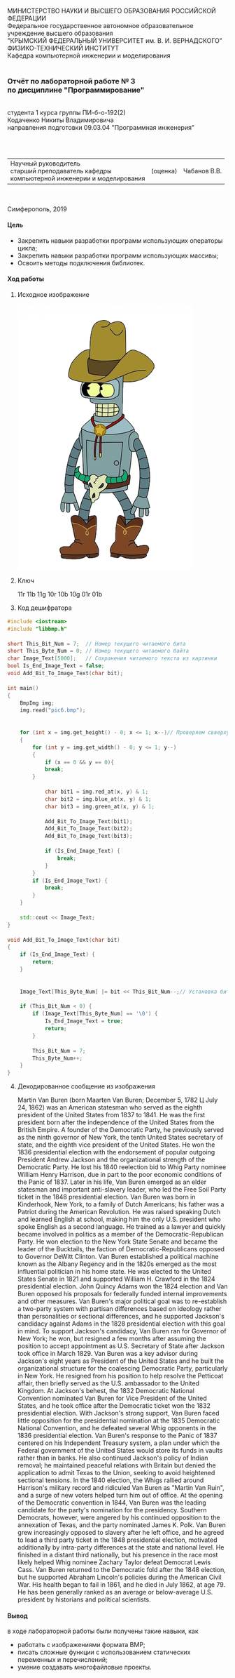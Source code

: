 МИНИСТЕРСТВО НАУКИ  И ВЫСШЕГО ОБРАЗОВАНИЯ РОССИЙСКОЙ ФЕДЕРАЦИИ  
Федеральное государственное автономное образовательное учреждение высшего образования  
"КРЫМСКИЙ ФЕДЕРАЛЬНЫЙ УНИВЕРСИТЕТ им. В. И. ВЕРНАДСКОГО"  
ФИЗИКО-ТЕХНИЧЕСКИЙ ИНСТИТУТ  
Кафедра компьютерной инженерии и моделирования
<br/><br/>
### Отчёт по лабораторной работе № 3<br/> по дисциплине "Программирование"
<br/>
​
студента 1 курса группы ПИ-б-о-192(2)  
<br/>Кодаченко Никиты Владимировича
<br/>направления подготовки 09.03.04 "Программная инженерия"

<br/><br/>
<table>
<tr><td>Научный руководитель<br/> старший преподаватель кафедры<br/> компьютерной инженерии и моделирования</td>
<td>(оценка)</td>
<td>Чабанов В.В.</td>
</tr>
</table>
<br/><br/>
​
Симферополь, 2019

#### Цель

* Закрепить навыки разработки программ использующих операторы цикла;
* Закрепить навыки разработки программ использующих массивы;
* Освоить методы подключения библиотек.

#### Ход работы

1. Исходное изображение

    ![](img/pic6.bmp)
2. Ключ

    11r 11b 11g 10r 10b 10g 01r 01b
3. Код дешифратора

```cpp
#include <iostream>
#include "libbmp.h"

short This_Bit_Num = 7;  // Номер текущего читаемого бита
short This_Byte_Num = 0; // Номер текущего читаемого байта
char Image_Text[5000];   // Сохранения читаемого текста из картинки  
bool Is_End_Image_Text = false;
void Add_Bit_To_Image_Text(char bit);

int main()
{
    BmpImg img;
    img.read("pic6.bmp");


    for (int x = img.get_height() - 0; x <= 1; x--)// Проверяем cвверху вниз и слево направо
    {
        for (int y = img.get_width() - 0; y <= 1; y--)
        {
            if (x == 0 && y == 0){
            break;
        }

            char bit1 = img.red_at(x, y) & 1;
            char bit2 = img.blue_at(x, y) & 1;
            char bit3 = img.green_at(x, y) & 1;

            Add_Bit_To_Image_Text(bit1);
            Add_Bit_To_Image_Text(bit2);
            Add_Bit_To_Image_Text(bit3);

            if (Is_End_Image_Text) {
                break;
            }
        }
        if (Is_End_Image_Text) {
            break;
        }
    }

    std::cout << Image_Text;
}

void Add_Bit_To_Image_Text(char bit)
{
    if (Is_End_Image_Text) {
        return;
    }


    Image_Text[This_Byte_Num] |= bit << This_Bit_Num--;// Установка бита в нужную позицию при помощи сдвига

    if (This_Bit_Num < 0) {
        if (Image_Text[This_Byte_Num] == '\0') {
            Is_End_Image_Text = true;
            return;
        }

        This_Bit_Num = 7;
        This_Byte_Num++;
    }
}
```
4. Декодированное сообщение из изображения

	Martin Van Buren (born Maarten Van Buren; December 5, 1782 Ц July 24, 1862) was an American statesman who served as the eighth president of the United States from 1837 to 1841. He was the first president born after the independence of the United States from the British Empire. A founder of the Democratic Party, he previously served as the ninth governor of New York, the tenth United States secretary of state, and the eighth vice president of the United States. He won the 1836 presidential election with the endorsement of popular outgoing President Andrew Jackson and the organizational strength of the Democratic Party. He lost his 1840 reelection bid to Whig Party nominee William Henry Harrison, due in part to the poor economic conditions of the Panic of 1837. Later in his life, Van Buren emerged as an elder statesman and important anti-slavery leader, who led the Free Soil Party ticket in the 1848 presidential election.
	Van Buren was born in Kinderhook, New York, to a family of Dutch Americans; his father was a Patriot during the American Revolution. He was raised speaking Dutch and learned English at school, making him the only U.S. president who spoke English as a second language. He trained as a lawyer and quickly became involved in politics as a member of the Democratic-Republican Party. He won election to the New York State Senate and became the leader of the Bucktails, the faction of Democratic-Republicans opposed to Governor DeWitt Clinton. Van Buren established a political machine known as the Albany Regency and in the 1820s emerged as the most influential politician in his home state. He was elected to the United States Senate in 1821 and supported William H. Crawford in the 1824 presidential election. John Quincy Adams won the 1824 election and Van Buren opposed his proposals for federally funded internal improvements and other measures. Van Buren's major political goal was to re-establish a two-party system with partisan differences based on ideology rather than personalities or sectional differences, and he supported Jackson's candidacy against Adams in the 1828 presidential election with this goal in mind. To support Jackson's candidacy, Van Buren ran for Governor of New York; he won, but resigned a few months after assuming the position to accept appointment as U.S. Secretary of State after Jackson took office in March 1829.
	Van Buren was a key advisor during Jackson's eight years as President of the United States and he built the organizational structure for the coalescing Democratic Party, particularly in New York. He resigned from his position to help resolve the Petticoat affair, then briefly served as the U.S. ambassador to the United Kingdom. At Jackson's behest, the 1832 Democratic National Convention nominated Van Buren for Vice President of the United States, and he took office after the Democratic ticket won the 1832 presidential election. With Jackson's strong support, Van Buren faced little opposition for the presidential nomination at the 1835 Democratic National Convention, and he defeated several Whig opponents in the 1836 presidential election. Van Buren's response to the Panic of 1837 centered on his Independent Treasury system, a plan under which the Federal government of the United States would store its funds in vaults rather than in banks. He also continued Jackson's policy of Indian removal; he maintained peaceful relations with Britain but denied the application to admit Texas to the Union, seeking to avoid heightened sectional tensions. In the 1840 election, the Whigs rallied around Harrison's military record and ridiculed Van Buren as "Martin Van Ruin", and a surge of new voters helped turn him out of office.
	At the opening of the Democratic convention in 1844, Van Buren was the leading candidate for the party's nomination for the presidency. Southern Democrats, however, were angered by his continued opposition to the annexation of Texas, and the party nominated James K. Polk. Van Buren grew increasingly opposed to slavery after he left office, and he agreed to lead a third party ticket in the 1848 presidential election, motivated additionally by intra-party differences at the state and national level. He finished in a distant third nationally, but his presence in the race most likely helped Whig nominee Zachary Taylor defeat Democrat Lewis Cass. Van Buren returned to the Democratic fold after the 1848 election, but he supported Abraham Lincoln's policies during the American Civil War. His health began to fail in 1861, and he died in July 1862, at age 79. He has been generally ranked as an average or below-average U.S. president by historians and political scientists.


#### Вывод

в ходе лабораторной работы были получены такие навыки, как
* работать с изображениями формата BMP;
* писать сложные функции с использованием статических переменных и перечислений;
* умение создавать многофайловые проекты.
